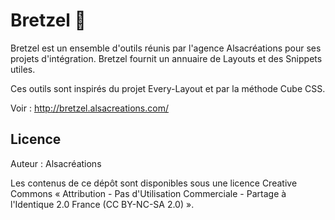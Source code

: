 # Bretzel 🥨

Bretzel est un ensemble d'outils réunis par l'agence Alsacréations pour ses projets d'intégration. Bretzel fournit un annuaire de Layouts et des Snippets utiles.

Ces outils sont inspirés du projet Every-Layout et par la méthode Cube CSS.

Voir : <http://bretzel.alsacreations.com/>

## Licence

Auteur : Alsacréations

Les contenus de ce dépôt sont disponibles sous une licence Creative Commons « Attribution - Pas d'Utilisation Commerciale - Partage à l'Identique 2.0 France (CC BY-NC-SA 2.0) ».
